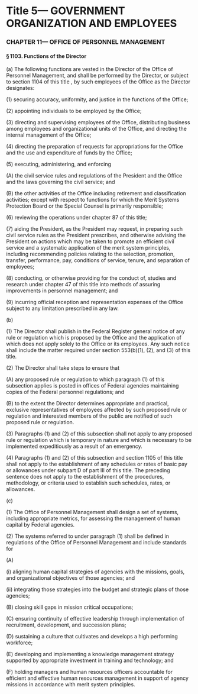
# Title 5— GOVERNMENT ORGANIZATION AND EMPLOYEES
### CHAPTER 11— OFFICE OF PERSONNEL MANAGEMENT
#### § 1103. Functions of the Director

(a) The following functions are vested in the Director of the Office of Personnel Management, and shall be performed by the Director, or subject to section 1104 of this title , by such employees of the Office as the Director designates:

(1) securing accuracy, uniformity, and justice in the functions of the Office;

(2) appointing individuals to be employed by the Office;

(3) directing and supervising employees of the Office, distributing business among employees and organizational units of the Office, and directing the internal management of the Office;

(4) directing the preparation of requests for appropriations for the Office and the use and expenditure of funds by the Office;

(5) executing, administering, and enforcing

(A) the civil service rules and regulations of the President and the Office and the laws governing the civil service; and

(B) the other activities of the Office including retirement and classification activities; except with respect to functions for which the Merit Systems Protection Board or the Special Counsel is primarily responsible;

(6) reviewing the operations under chapter 87 of this title;

(7) aiding the President, as the President may request, in preparing such civil service rules as the President prescribes, and otherwise advising the President on actions which may be taken to promote an efficient civil service and a systematic application of the merit system principles, including recommending policies relating to the selection, promotion, transfer, performance, pay, conditions of service, tenure, and separation of employees;

(8) conducting, or otherwise providing for the conduct of, studies and research under chapter 47 of this title into methods of assuring improvements in personnel management; and

(9) incurring official reception and representation expenses of the Office subject to any limitation prescribed in any law.

(b)

(1) The Director shall publish in the Federal Register general notice of any rule or regulation which is proposed by the Office and the application of which does not apply solely to the Office or its employees. Any such notice shall include the matter required under section 553(b)(1), (2), and (3) of this title.

(2) The Director shall take steps to ensure that

(A) any proposed rule or regulation to which paragraph (1) of this subsection applies is posted in offices of Federal agencies maintaining copies of the Federal personnel regulations; and

(B) to the extent the Director determines appropriate and practical, exclusive representatives of employees affected by such proposed rule or regulation and interested members of the public are notified of such proposed rule or regulation.

(3) Paragraphs (1) and (2) of this subsection shall not apply to any proposed rule or regulation which is temporary in nature and which is necessary to be implemented expeditiously as a result of an emergency.

(4) Paragraphs (1) and (2) of this subsection and section 1105 of this title shall not apply to the establishment of any schedules or rates of basic pay or allowances under subpart D of part III of this title. The preceding sentence does not apply to the establishment of the procedures, methodology, or criteria used to establish such schedules, rates, or allowances.

(c)

(1) The Office of Personnel Management shall design a set of systems, including appropriate metrics, for assessing the management of human capital by Federal agencies.

(2) The systems referred to under paragraph (1) shall be defined in regulations of the Office of Personnel Management and include standards for

(A)

(i) aligning human capital strategies of agencies with the missions, goals, and organizational objectives of those agencies; and

(ii) integrating those strategies into the budget and strategic plans of those agencies;

(B) closing skill gaps in mission critical occupations;

(C) ensuring continuity of effective leadership through implementation of recruitment, development, and succession plans;

(D) sustaining a culture that cultivates and develops a high performing workforce;

(E) developing and implementing a knowledge management strategy supported by appropriate investment in training and technology; and

(F) holding managers and human resources officers accountable for efficient and effective human resources management in support of agency missions in accordance with merit system principles.
